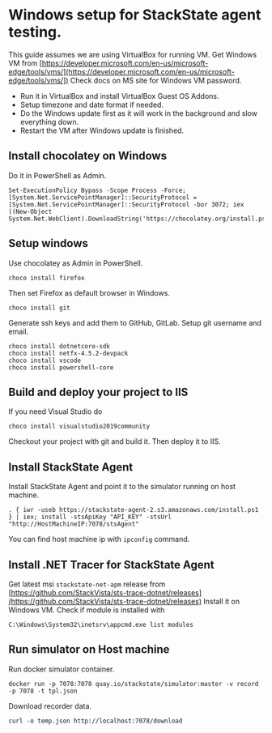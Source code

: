 # Windows setup for StackState agent testing.
This guide assumes we are using VirtualBox for running VM.
Get Windows VM from [https://developer.microsoft.com/en-us/microsoft-edge/tools/vms/](https://developer.microsoft.com/en-us/microsoft-edge/tools/vms/])
Check docs on MS site for Windows VM password. 

+ Run it in VirtualBox and install VirtualBox Guest OS Addons.
+ Setup timezone and date format if needed.
+ Do the Windows update first as it will work in the background and slow everything down.
+ Restart the VM after Windows update is finished.

## Install chocolatey on Windows
Do it in PowerShell as Admin.
```
Set-ExecutionPolicy Bypass -Scope Process -Force; [System.Net.ServicePointManager]::SecurityProtocol = [System.Net.ServicePointManager]::SecurityProtocol -bor 3072; iex ((New-Object System.Net.WebClient).DownloadString('https://chocolatey.org/install.ps1'))
```

## Setup windows
Use chocolatey as Admin in PowerShell.

```
choco install firefox
```
Then set Firefox as default browser in Windows.

```
choco install git 
```
Generate ssh keys and add them to GitHub, GitLab. Setup git username and email.

```
choco install dotnetcore-sdk 
choco install netfx-4.5.2-devpack
choco install vscode 
choco install powershell-core
```

## Build and deploy your project to IIS

If you need Visual Studio do
```
choco install visualstudio2019community
```

Checkout your project with git and build it.
Then deploy it to IIS.

## Install StackState Agent

Install StackState Agent and point it to the simulator running on host machine.
```
. { iwr -useb https://stackstate-agent-2.s3.amazonaws.com/install.ps1 } | iex; install -stsApiKey "API_KEY" -stsUrl "http://HostMachineIP:7078/stsAgent"
```
You can find host machine ip with `ipconfig` command.

## Install .NET Tracer for StackState Agent

Get latest msi `stackstate-net-apm` release from [https://github.com/StackVista/sts-trace-dotnet/releases](https://github.com/StackVista/sts-trace-dotnet/releases)
Install it on Windows VM.
Check if module is installed with 
```
C:\Windows\System32\inetsrv\appcmd.exe list modules
```

## Run simulator on Host machine

Run docker simulator container.
```
docker run -p 7078:7078 quay.io/stackstate/simulator:master -v record -p 7078 -t tpl.json
```

Download recorder data.
```
curl -o temp.json http://localhost:7078/download
```
